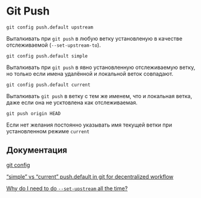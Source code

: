 # Git Push

```shell 
git config push.default upstream
```
Выталкивать при `git push` в любую ветку установленую в качестве отслеживаемой (`--set-upstream-to`).

```shell 
git config push.default simple
```
Выталкивать при `git push` в явно установленную отслеживаемую ветку, но только если имена удалённой и локальной веток совпадают.

```shell 
git config push.default current
```
Выталкивать `git push` в ветку с тем же именем, что и локальная ветка, даже если она не усктовлена как отслеживаемая.

```shell
git push origin HEAD
```

Если нет желания постоянно указывать имя текущей ветки при установленном режиме `current`


## Документация
[git config](https://mirrors.edge.kernel.org/pub/software/scm/git/docs/git-config.html)

[“simple” vs “current” push.default in git for decentralized workflow](https://stackoverflow.com/questions/23918062/simple-vs-current-push-default-in-git-for-decentralized-workflow)

[Why do I need to do `--set-upstream` all the time?](https://stackoverflow.com/questions/6089294/why-do-i-need-to-do-set-upstream-all-the-time)

